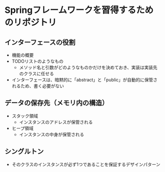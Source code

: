 # Springフレームワークを習得するためのリポジトリ

## インターフェースの役割

- 機能の概要
- TODOリストのようなもの
  - メソッド名と引数がどのようなものかだけを決めておき、実装は実装先のクラスに任せる
- インターフェースは、暗黙的に「abstract」と「public」が自動的に保管されるため、書く必要がない

## データの保存先（メモリ内の構造）

- スタック領域
  - インスタンスのアドレスが保管される
- ヒープ領域
  - インスタンスの中身が保管される

## シングルトン

- そのクラスのインスタンスが必ず1つであることを保証するデザインパターン
